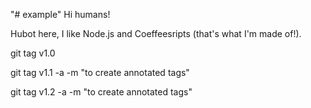 "# example" 
Hi humans!

Hubot here, I like Node.js and Coeffeesripts (that's what I'm made of!).

git tag v1.0

git tag v1.1 -a -m "to create annotated tags" 

git tag v1.2 -a -m "to create annotated tags" 